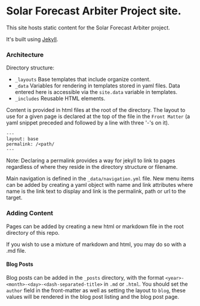 # Solar Forecast Arbiter Project site.
This site hosts static content for the Solar Forecast Arbiter project.

It's built using [Jekyll](https://jekyllrb.com/). 

### Architecture
Directory structure:

  - `_layouts` Base templates that include organize content.
  - `_data` Variables for rendering in templates stored in yaml files.
     Data entered here is accessible via the `site.data` variable in templates.
  - `_includes` Reusable HTML elements.
	
Content is provided in html files at the root of the directory. The layout to use for a given page is declared at the top of the file in the `Front Matter` (a yaml snippet preceded and followed by a line with three '-'s on it). 
```
---
layout: base
permalink: /<path/
---
```
Note: Declaring a permalink provides a way for jekyll to link to pages regardless of where they reside in the directory structure or filename. 

Main navigation is defined in the `_data/navigation.yml` file. New menu items can be added by creating a yaml object with name and link attributes where name is the link text to display and link is the permalink, path or url to the target.  



### Adding Content

Pages can be added by creating a new html or markdown file in the root directory of this repo. 

If you wish to use a mixture of markdown and html, you may do so with a .md file.

#### Blog Posts

Blog posts can be added in the `_posts` directory, with the format `<year>-<month>-<day>-<dash-separated-title>` in `.md` or `.html`. You should set the `author` field in the front-matter as well as setting the layout to `blog`, these values will be rendered in the blog post listing and the blog post page.
